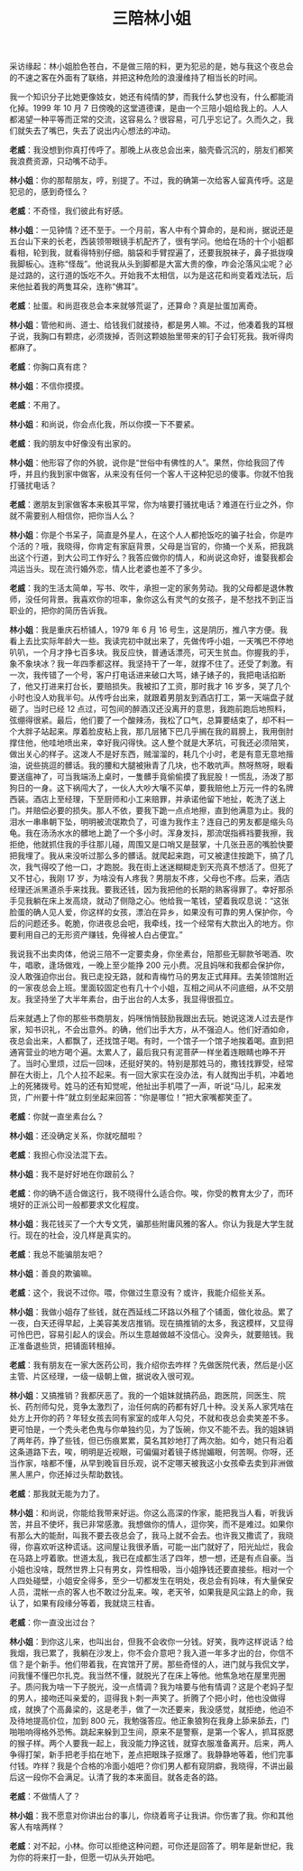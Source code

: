 ﻿---
title: 三陪林小姐
---

采访缘起：林小姐脸色苍白，不是做三陪的料，更为犯忌的是，她与我这个夜总会的不速之客在外面有了联络，并把这种危险的浪漫维持了相当长的时间。

我一个知识分子比她更像妓女，她还有纯情的梦，而我什么梦也没有，什么都能消化掉。1999 年 10 月 7 日傍晚的这堂道德课，是由一个三陪小姐给我上的。人人都渴望一种平等而正常的交流，这容易么？很容易，可几乎忘记了。久而久之，我们就失去了嘴巴，失去了说出内心想法的冲动。

**老威**：我没想到你真打传呼了。那晚上从夜总会出来，脑壳昏沉沉的，朋友们都笑我浪费资源，只动嘴不动手。

**林小姐**：你的那帮朋友，哼，别提了。不过，我的确第一次给客人留真传呼。这是犯忌的，感到奇怪么？

**老威**：不奇怪，我们彼此有好感。

**林小姐**：一见钟情？还不至于。一个月前，客人中有个算命的，是和尚，据说还是五台山下来的长老，西装领带眼镜手机配齐了，很有学问。他给在场的十个小姐都看相，轮到我，就看得特别仔细。脑袋和手臂捏遍了，还要我脱袜子，鼻子抵拢嗅我脚板心。连称“怪哉”。他说我从头到脚都是大富大贵的像，咋会沦落风尘呢？必是过路的，这行道的饭吃不久。开始我不太相信，以为是这花和尚变着戏法玩，后来他扯着我的两隻耳朵，连称“佛耳”。

**老威**：扯蛋。和尚逛夜总会本来就够荒诞了，还算命？真是扯蛋加离奇。

**林小姐**：管他和尚、道士、给钱我们就接待，都是男人嘛。不过，他凑着我的耳根子说，我胸口有颗痣，必须拨掉，否则这颗娘胎里带来的钉子会钉死我。我听得肉都麻了。

**老威**：你胸口真有痣？

**林小姐**：不信你摸摸。

**老威**：不用了。

**林小姐**：和尚说，你会点化我，所以你摸一下不要紧。

**老威**：我的朋友中好像没有出家的。

**林小姐**：他形容了你的外貌，说你是“世俗中有佛性的人”。果然，你给我回了传呼，并且约我到家中做客，从来没有任何一个客人干这种犯忌的傻事。你就不怕我打骚扰电话？

**老威**：邀朋友到家做客本来极其平常，你为啥要打骚扰电话？难道在行业之外，你就不需要别人相信你，把你当人么？

**林小姐**：你是个书呆子，简直是外星人，在这个人人都抢饭吃的骗子社会，你是咋个活的？哦，我晓得，你肯定有家庭背景，父母是当官的，你捅一个关系，把我跳出这个行道，到大公司工作好么？我答应做你的情人，和尚说这命好，谁娶我都会鸿运当头。现在流行婚外恋，情人比老婆也差不了多少。

**老威**：我的生活太简单，写书、吹牛，承担一定的家务劳动。我的父母都是退休教师，没任何背景。我喜欢你的坦率，象你这么有灵气的女孩子，是不愁找不到正当职业的，把你的简历告诉我。

**林小姐**：我是重庆石桥铺人，1979 年 6 月 16 号生，这是阴历，推八字方便。我看上去比实际年龄大一些。我读完初中就出来了，先做传呼小姐，一天嘴巴不停地叭叭，一个月才挣七百多块。我反应快，普通话漂亮，可天生贫血。你握我的手，象不象块冰？我一年四季都这样。我坚持干了一年，就撑不住了。还受了刺激。有一次，我传错了一个号，客户打电话进来破口大骂，婊子婊子的，我把电话掐断了，他又打进来打台长，要赔损失。我被扣了工资，那时我才 16 岁多，哭了几个小时也没人劝我半句。从传呼台出来，就跟着男朋友到酒店打工，第一天端盘子就砸了。当时已经 12 点过，可包间的醉酒汉还没离开的意思，我跑前跑后地照料，弦绷得很紧。最后，他们要了一个酸辣汤，我松了口气，总算要结束了，却不料一个大胖子站起来。厚着脸皮粘上我，那几层猪下巴几乎搁在我的肩膀上，我用倒肘撑住他，他哇地喷出来，幸好我闪得快。这人整个就是大茅坑，可我还必须陪笑，做出关心的样子。这泼人不是好东西，贼溜溜的，耗几个小时，老是有意无意地揩油，说些挑逗的髒话。我的腰和大腿被揪青了几块，也不敢吭声。熬呀熬呀，眼看要送瘟神了，可当我端汤上桌时，一隻髒手竟偷偷摸了我屁股！一慌乱，汤泼了那狗日的一身。这下祸闯大了，一伙人大吵大嚷不买单，要我赔他上万元一件的名牌西装。酒店上至经理，下至厨师和小工来赔罪，并承诺他留下地扯，乾洗了送上门。并赔偿必要的损失。那人不依，要我下跪一点点地擦，直到他满意为止。我的泪水一串串朝下坠，明明被流氓欺负了，可谁为我作主？连自己的男友都是缩头乌龟。我在汤汤水水的髒地上跪了一个多小时。浑身发抖，那流氓指裤裆要我擦，我拒绝，他就抓住我的手往那儿碰，周围又是口哨又是鼓掌，十几张丑恶的嘴脸快要把我埋了。我从来没听过那么多的髒话。就爬起来跑，可又被逮住按跪下，搞了几次，我气得咬了他一口，才跑脱。我在街上迷迷糊糊走到天亮真不想活了。但死了又不甘心，我刚 17 岁，为啥没有人疼我？男朋友不疼，父母也不疼。后来，酒店经理还派黑道杀手来找我。要我还钱，因为我把他的长期的熟客得罪了。幸好那杀手见我躺在床上发高烧，就动了侧隐之心。他给我一笔钱，望着我叹息说：“这张脸蛋的确人见人爱，你这样的女孩，漂泊在异乡，如果没有可靠的男人保护你，今后的问题还多。乾脆，你进夜总会吧，我牵线，找一个经常有大款出入的地方。你要利用自己的无形资产赚钱，免得被人白占便宜。”

我说我不出卖肉体，他说三陪不一定要卖身，你坐素台，陪那些无聊款爷喝酒、吹牛，唱歌，逢场做戏，一晚上至少能挣 200 元小费。况且妈咪和我都会保护你，没人敢强迫你出台。我已走投无路，就和青梅竹马的男友正式拜拜。去美领馆附近的一家夜总会上班。里面较固定也有几十个小姐，互相之间从不问底细，从不交朋友。我坚持坐了大半年素台，由于出台的人太多，我显得很孤立。

后来就遇上了你的那些书商朋友，妈咪悄悄鼓励我跟出去玩。她说这泼人过去是作家，知书识礼，不会出意外。的确，他们出手大方，从不强迫人。他们好酒如命，夜总会出来，人都飘了，还找馆子喝。有时，一个馆子一个馆子地挨着喝。直到把通宵营业的地方喝个遍。太累人了，最后我只有泥菩萨一样坐着连眼睛也睁不开了。当时心里烦，过后一回味，还挺好笑的。特别是那姓马的，撒钱找罪受，经常醉在大街上，几个人拉不起来。有一回大家实在没办法，有人就掏出手机，冲着地上的死猪拨号。姓马的还有知觉呢，他扯出手机喂了一声，听说“马儿，起来发货，广州要十件”就立刻坐起来回答：“你是哪位！”把大家嘴都笑歪了。

**老威**：你就一直坐素台么？

**林小姐**：还没确定关系，你就吃醋啦？

**老威**：我担心你没法混下去。

**林小姐**：我不是好好地在你跟前么？

**老威**：你的确不适合做这行，我不晓得什么适合你。唉，你受的教育太少了，而环境好的正派公司一般都要求文化程度。

**林小姐**：我花钱买了一个大专文凭，骗那些附庸风雅的客人。你认为我是大学生就行。现在的社会，没几样是真实的。

**老威**：我总不能骗朋友吧？

**林小姐**：善良的欺骗嘛。

**老威**：这个，我说不过你。喂，你做过生意没有？或许，我能介绍些关系。

**林小姐**：我做小姐存了些钱，就在西延线二环路以外租了个铺面，做化妆品。累了一夜，白天还得早起，上美容美发店推销。现在搞推销的太多，我这模样，又显得可怜巴巴，容易引起人的误会。所以生意越做越不没信心。没奔头，就要赔钱。我正准备退些货，把铺面转租掉。

**老威**：我有朋友在一家大医药公司，我介绍你去咋样？先做医院代表，然后是小区主管、片区经理，一级一级朝上做，据说收入很可观。

**林小姐**：又搞推销？我都厌恶了。我的一个姐妹就搞药品，跑医院，同医生、院长、药剂师勾兑，竞争太激烈了，治任何病的药都有好几十种。没关系人家凭啥在处方上开你的药？年轻女孩去同有家室的成年人勾兑，不就和夜总会卖笑差不多。更可怕是，一个秃头老色鬼与你单独约见，为了饭碗，你又不能不去。我的姐妹销了两年药，挣了些钱，但已伤痕累累，莫名其妙地打了两次胎。如今，她只有沿着这条道路下去，唉，明明是近视眼，可偏偏对着镜子练抛媚眼，何苦啊。你呀，还当作家，啥都不懂，从早到晚盲目乐观，说不定哪天被我这小女孩牵去卖到非洲做黑人黑户，你还掉过头帮助数钱。

**老威**：那我就无能为力了。

**林小姐**：和尚说，你能给我带来好运。你这么高深的作家，能把我当人看，听我诉苦，并且不使坏，我已非常感激。我想做你的情人，逗你笑，而不是难过。如果你有那么大的能耐，叫我不要去夜总会了，我马上就不会去。也许我又撒谎了，我晓得，你喜欢听这种谎话。这间屋让我很矛盾，可能一出门就好了，阳光灿烂，我会在马路上哼着歌。世道太乱，我已在成都生活了四年，想一想，还是有点自豪。当小姐也没啥，既然世界上只有男女，异性相吸，当小姐挣钱还要直接些。相对一个人四处碰壁，小姐安全得多，至少一切都发生在明处，夜总会有妈味，有大量保安人员，混帐一点的客人也不敢过分乱来。唉，老天爷，如果我是风尘路上的命，我认了，如果有段缘分等着，我就烧三柱香。

**老威**：你一直没出过台？

**林小姐**：到你这儿来，也叫出台，但我不会收你一分钱。好笑，我咋这样说话？给我烟，我已累了，我躺在沙发上，你不会介意吧？我入道一年多才出的台，你信不信？是个新手。他们带着我，在宾馆开了房。那些奇怪的人，进门就与我侃文学，问我懂不懂巴尔扎克。我当然不懂，就脱光了在床上等他。他焦急地在屋里兜圈子。质问我为啥一下子脱光，没一点情调？我为啥要与他有情调？这是个老妈子型的男人，接吻还叫亲爱的，逗得我卜刺一声笑了。折腾了个把小时，他也没做得成，就换了个高鼻梁的，这是老手，做了一次还要来，我没感觉，就拒绝，他迫不及待地提高价位，加到 800 元，我勉强答应。他正象狼狗在我身上舔来舔去，门啪啪响得格外恐怖。跳起来躲到卫生间，原来不是警察，是第一个客人，抓耳抠腮的猴子样。两个人要我一起上，我没能力挣这钱，就穿衣服准备离开。后来，两人争得打架，新手把老手掐在地下，差点把眼珠子抠爆了。我静静地等着，他们完事付钱。咋样？我是个合格的冷面小姐吧？你们男人都有窥阴癖，我晓得，不讲出最后这一段你不会满足。认清了我的本来面目。就各走各的路。

**老威**：不做情人了？

**林小姐**：我不愿意对你讲出台的事儿，你绕着弯子让我讲。你伤害了我。你和其他客人有啥两样？

**老威**：对不起，小林。你可以拒绝这种问题，可你还是回答了。明年是新世纪，我为你的将来打一卦，但愿一切从头开始吧。

